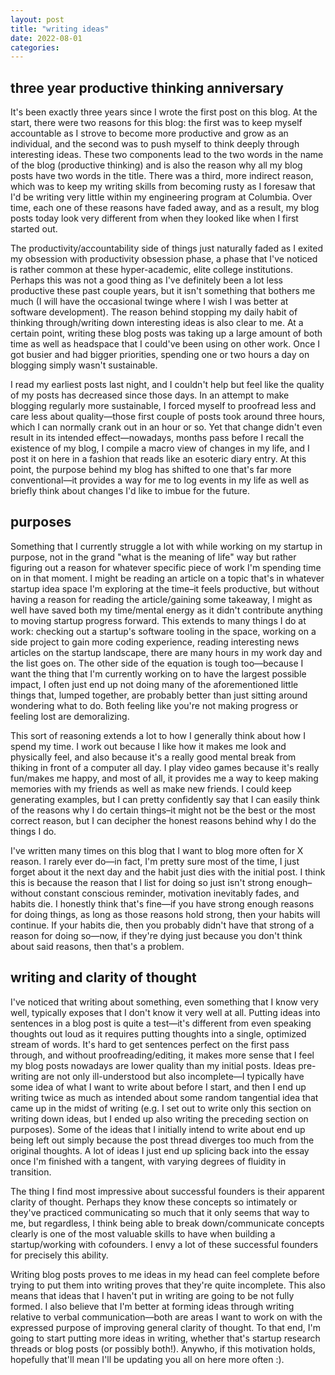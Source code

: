 ```yaml
---
layout: post
title: "writing ideas"
date: 2022-08-01
categories:
---
```


## three year productive thinking anniversary

It's been exactly three years since I wrote the first post on this blog. At the start, there were two reasons for this blog: the first was to keep myself accountable as I strove to become more productive and grow as an individual, and the second was to push myself to think deeply through interesting ideas. These two components lead to the two words in the name of the blog (productive thinking) and is also the reason why all my blog posts have two words in the title. There was a third, more indirect reason, which was to keep my writing skills from becoming rusty as I foresaw that I'd be writing very little within my engineering program at Columbia. Over time, each one of these reasons have faded away, and as a result, my blog posts today look very different from when they looked like when I first started out.

The productivity/accountability side of things just naturally faded as I exited my obsession with productivity obsession phase, a phase that I've noticed is rather common at these hyper-academic, elite college institutions. Perhaps this was not a good thing as I've definitely been a lot less productive these past couple years, but it isn't something that bothers me much (I will have the occasional twinge where I wish I was better at software development). The reason behind stopping my daily habit of thinking through/writing down interesting ideas is also clear to me. At a certain point, writing these blog posts was taking up a large amount of both time as well as headspace that I could've been using on other work. Once I got busier and had bigger priorities, spending one or two hours a day on blogging simply wasn't sustainable.

I read my earliest posts last night, and I couldn't help but feel like the quality of my posts has decreased since those days. In an attempt to make blogging regularly more sustainable, I forced myself to proofread less and care less about quality—those first couple of posts took around three hours, which I can normally crank out in an hour or so. Yet that change didn't even result in its intended effect—nowadays, months pass before I recall the existence of my blog, I compile a macro view of changes in my life, and I post it on here in a fashion that reads like an esoteric diary entry. At this point, the purpose behind my blog has shifted to one that's far more conventional—it provides a way for me to log events in my life as well as briefly think about changes I'd like to imbue for the future.

## purposes

Something that I currently struggle a lot with while working on my startup in purpose, not in the grand "what is the meaning of life" way but rather figuring out a reason for whatever specific piece of work I'm spending time on in that moment. I might be reading an article on a topic that's in whatever startup idea space I'm exploring at the time–it feels productive, but without having a reason for reading the article/gaining some takeaway, I might as well have saved both my time/mental energy as it didn't contribute anything to moving startup progress forward. This extends to many things I do at work: checking out a startup's software tooling in the space, working on a side project to gain more coding experience, reading interesting news articles on the startup landscape, there are many hours in my work day and the list goes on. The other side of the equation is tough too—because I want the thing that I'm currently working on to have the largest possible impact, I often just end up not doing many of the aforementioned little things that, lumped together, are probably better than just sitting around wondering what to do. Both feeling like you're not making progress or feeling lost are demoralizing.

This sort of reasoning extends a lot to how I generally think about how I spend my time. I work out because I like how it makes me look and physically feel, and also because it's a really good mental break from thiking in front of a computer all day. I play video games because it's really fun/makes me happy, and most of all, it provides me a way to keep making memories with my friends as well as make new friends. I could keep generating examples, but I can pretty confidently say that I can easily think of the reasons why I do certain things–it might not be the best or the most correct reason, but I can decipher the honest reasons behind why I do the things I do.

I've written many times on this blog that I want to blog more often for X reason. I rarely ever do—in fact, I'm pretty sure most of the time, I just forget about it the next day and the habit just dies with the initial post. I think this is because the reason that I list for doing so just isn't strong enough–without constant conscious reminder, motivation inevitably fades, and habits die. I honestly think that's fine—if you have strong enough reasons for doing things, as long as those reasons hold strong, then your habits will continue. If your habits die, then you probably didn't have that strong of a reason for doing so—now, if they're dying just because you don't think about said reasons, then that's a problem.

## writing and clarity of thought

I've noticed that writing about something, even something that I know very well, typically exposes that I don't know it very well at all. Putting ideas into sentences in a blog post is quite a test—it's different from even speaking thoughts out loud as it requires putting thoughts into a single, optimized stream of words. It's hard to get sentences perfect on the first pass through, and without proofreading/editing, it makes more sense that I feel my blog posts nowadays are lower quality than my initial posts. Ideas pre-writing are not only ill-understood but also incomplete—I typically have some idea of what I want to write about before I start, and then I end up writing twice as much as intended about some random tangential idea that came up in the midst of writing (e.g. I set out to write only this section on writing down ideas, but I ended up also writing the preceding section on purposes). Some of the ideas that I initially intend to write about end up being left out simply because the post thread diverges too much from the original thoughts. A lot of ideas I just end up splicing back into the essay once I'm finished with a tangent, with varying degrees of fluidity in transition.

The thing I find most impressive about successful founders is their apparent clarity of thought. Perhaps they know these concepts so intimately or they've practiced communicating so much that it only seems that way to me, but regardless, I think being able to break down/communicate concepts clearly is one of the most valuable skills to have when building a startup/working with cofounders. I envy a lot of these successful founders for precisely this ability.

Writing blog posts proves to me ideas in my head can feel complete before trying to put them into writing proves that they're quite incomplete. This also means that ideas that I haven't put in writing are going to be not fully formed. I also believe that I'm better at forming ideas through writing relative to verbal communication—both are areas I want to work on with the expressed purpose of improving general clarity of thought. To that end, I'm going to start putting more ideas in writing, whether that's startup research threads or blog posts (or possibly both!). Anywho, if this motivation holds, hopefully that'll mean I'll be updating you all on here more often :).


